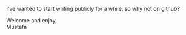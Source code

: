 I've wanted to start writing publicly for a while, so why not on github?

Welcome and enjoy, <br />
Mustafa
